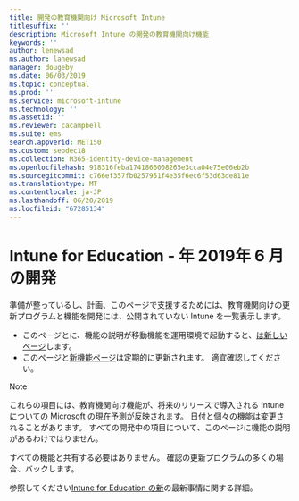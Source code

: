 ```yaml
---
title: 開発の教育機関向け Microsoft Intune
titlesuffix: ''
description: Microsoft Intune の開発の教育機関向け機能
keywords: ''
author: lenewsad
ms.author: lanewsad
manager: dougeby
ms.date: 06/03/2019
ms.topic: conceptual
ms.prod: ''
ms.service: microsoft-intune
ms.technology: ''
ms.assetid: ''
ms.reviewer: cacampbell
ms.suite: ems
search.appverid: MET150
ms.custom: seodec18
ms.collection: M365-identity-device-management
ms.openlocfilehash: 918316feba1741866008265e3cca04e75e06eb2b
ms.sourcegitcommit: c766ef357fb0257951f4e35f6ec6f53d63de811e
ms.translationtype: MT
ms.contentlocale: ja-JP
ms.lasthandoff: 06/20/2019
ms.locfileid: "67285134"
---
```

# <a name="in-development-for-intune-for-education---june-2019"></a>Intune for Education - 年 2019年 6 月の開発  

準備が整っているし、計画、このページで支援するためには、教育機関向けの更新プログラムと機能を開発には、公開されていない Intune を一覧表示します。 

- このページとに、機能の説明が移動機能を運用環境で起動すると、[は新しいページ](whats-new-in-edu.md)します。
- このページと[新機能ページ](whats-new-in-edu.md)は定期的に更新されます。 適宜確認してください。  

> [!Note]
> これらの項目には、教育機関向け機能が、将来のリリースで導入される Intune についての Microsoft の現在予測が反映されます。 日付と個々の機能は変更されることがあります。 すべての開発中の項目について、このページに機能の説明があるわけではりません。   

<!-- 1906 start-->  
すべての機能と共有する必要はありません。 確認の更新プログラムの多くの場合、バックします。   

参照してください[Intune for Education の新](whats-new-in-edu.md)の最新事情に関する詳細。  
